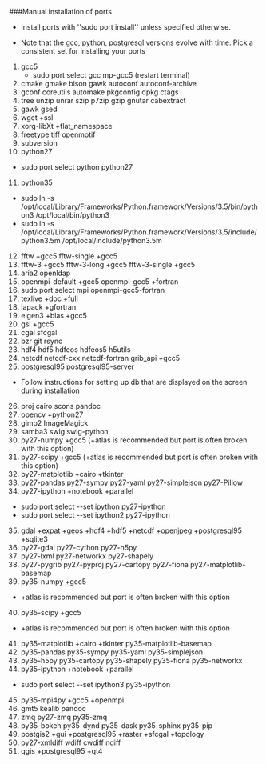 ###Manual installation of ports

- Install ports with ''sudo port install'' unless specified otherwise.

- Note that the gcc, python, postgresql versions evolve with time. Pick a consistent set for installing your ports

1. gcc5
   - sudo port select gcc mp-gcc5 (restart terminal)
2. cmake gmake bison gawk autoconf autoconf-archive
3. gconf coreutils automake pkgconfig dpkg ctags
4. tree unzip unrar szip p7zip gzip gnutar cabextract
5. gawk gsed
6. wget +ssl
7. xorg-libXt +flat_namespace
8. freetype tiff openmotif
9. subversion
10. python27
   - sudo port select python python27
11. python35
   - sudo ln -s /opt/local/Library/Frameworks/Python.framework/Versions/3.5/bin/python3 /opt/local/bin/python3
   - sudo ln -s /opt/local/Library/Frameworks/Python.framework/Versions/3.5/include/python3.5m /opt/local/include/python3.5m
12. fftw +gcc5 fftw-single +gcc5
13. fftw-3 +gcc5 fftw-3-long +gcc5 fftw-3-single +gcc5
14. aria2 openldap
15. openmpi-default +gcc5 openmpi-gcc5 +fortran
16. sudo port select mpi openmpi-gcc5-fortran 
17. texlive +doc +full
18. lapack +gfortran
19. eigen3 +blas +gcc5
20. gsl +gcc5
21. cgal sfcgal
22. bzr git rsync
23. hdf4 hdf5 hdfeos hdfeos5 h5utils
24. netcdf netcdf-cxx netcdf-fortran grib_api +gcc5
25. postgresql95 postgresql95-server
   - Follow instructions for setting up db that are displayed on the screen during installation
26. proj cairo scons pandoc
27. opencv +python27
28. gimp2 ImageMagick
29. samba3 swig swig-python
30. py27-numpy +gcc5 (+atlas is recommended but port is often broken with this option)
31. py27-scipy +gcc5 (+atlas is recommended but port is often broken with this option)
32. py27-matplotlib +cairo +tkinter
33. py27-pandas py27-sympy py27-yaml py27-simplejson py27-Pillow
34. py27-ipython +notebook +parallel
   - sudo port select --set ipython py27-ipython
   - sudo port select --set ipython2 py27-ipython
35. gdal +expat +geos +hdf4 +hdf5 +netcdf +openjpeg +postgresql95 +sqlite3
36. py27-gdal py27-cython py27-h5py
37. py27-lxml py27-networkx py27-shapely
38. py27-pygrib py27-pyproj py27-cartopy py27-fiona py27-matplotlib-basemap
39. py35-numpy +gcc5
   - +atlas is recommended but port is often broken with this option
40. py35-scipy +gcc5
   - +atlas is recommended but port is often broken with this option
41. py35-matplotlib +cairo +tkinter py35-matplotlib-basemap
42. py35-pandas py35-sympy py35-yaml py35-simplejson
43. py35-h5py py35-cartopy py35-shapely py35-fiona py35-networkx
44. py35-ipython +notebook +parallel
   - sudo port select --set ipython3 py35-ipython
45. py35-mpi4py +gcc5 +openmpi
46. gmt5 kealib pandoc
47. zmq py27-zmq py35-zmq
48. py35-bokeh py35-dynd py35-dask py35-sphinx py35-pip
49. postgis2 +gui +postgresql95 +raster +sfcgal +topology
50. py27-xmldiff wdiff cwdiff ndiff
51. qgis +postgresql95 +qt4
